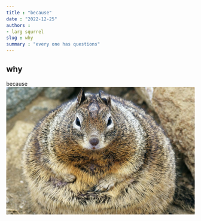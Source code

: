 ```yaml
---
title : "because"
date : "2022-12-25"
authors : 
- larg squrrel
slug : why
summary : "every one has questions"
---
```

## why
because
![Larg](/img/download.jpg) 
